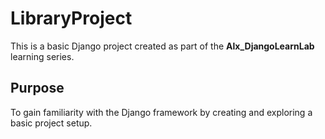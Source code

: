 # LibraryProject

This is a basic Django project created as part of the **Alx_DjangoLearnLab** learning series.

## Purpose

To gain familiarity with the Django framework by creating and exploring a basic project setup.
